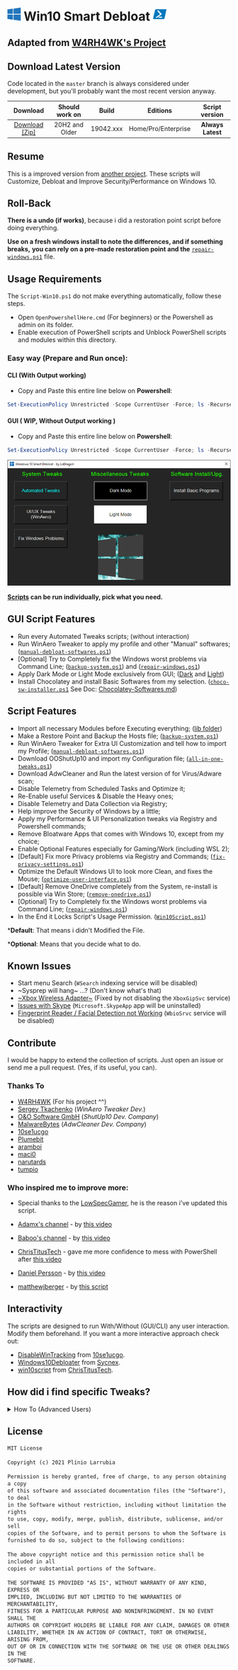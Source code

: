<h1>
    <img width=30px src="./lib/images/Windows-10-logo.png"> Win10 Smart Debloat 
    <img width=30px src="./lib/images/PowerShell-icon.png">
</h1>

## Adapted from [W4RH4WK's Project](https://github.com/W4RH4WK/Debloat-Windows-10)

## Download Latest Version

Code located in the `master` branch is always considered under development,
but you'll probably want the most recent version anyway.

|    Download    | Should work on |   Build   |      Editions     | Script version |
|:--------------:|:--------------:|:---------:|:-----------------:|:--------------:|
| [Download [Zip]](https://github.com/LeDragoX/Win10SmartDebloat/archive/master.zip) | 20H2 and Older | 19042.xxx |Home/Pro/Enterprise| **Always Latest** |

## Resume

This is a improved version from [another project](https://github.com/W4RH4WK/Debloat-Windows-10). 
These scripts will Customize, Debloat and Improve Security/Performance on Windows 10.

## Roll-Back

**There is a undo (if works)**, because i did a restoration point script before
doing everything.

**Use on a fresh windows install to note the differences, and if something breaks,**
**you can rely on a pre-made restoration point and the** [`repair-windows.ps1`](./scripts/repair-windows.ps1) file.

## Usage Requirements

The `Script-Win10.ps1` do not make everything automatically, follow these steps.

- Open `OpenPowershellHere.cmd` (For beginners) or the Powershell as admin on its folder.
- Enable execution of PowerShell scripts and Unblock PowerShell scripts and modules within this directory.

### Easy way (Prepare and Run once):

#### CLI (With Output working)

- Copy and Paste this entire line below on **Powershell**:
```Powershell
Set-ExecutionPolicy Unrestricted -Scope CurrentUser -Force; ls -Recurse *.ps*1 | Unblock-File; .\"Win10Script.ps1"
```

#### GUI ( WIP, Without Output working )
- Copy and Paste this entire line below on **Powershell**:
```Powershell
Set-ExecutionPolicy Unrestricted -Scope CurrentUser -Force; ls -Recurse *.ps*1 | Unblock-File; .\"Win10ScriptGUI.ps1"
```

![Script GUI](./lib/images/Script-GUI.png)

**[Scripts](/scripts) can be run individually, pick what you need.**

## GUI Script Features

- Run every Automated Tweaks scripts; (without interaction)
- Run WinAero Tweaker to apply my profile and other "Manual" softwares; ([`manual-debloat-softwares.ps1`](./scripts/manual-debloat-softwares.ps1))
- [Optional] Try to Completely fix the Windows worst problems via Command Line; ([`backup-system.ps1`](./scripts/backup-system.ps1)) and ([`repair-windows.ps1`](./scripts/repair-windows.ps1))
- Apply Dark Mode or Light Mode exclusively from GUI; ([Dark](./utils/dark-theme.reg) and [Light](./utils/light-theme.reg))
- Install Chocolatey and install Basic Softwares from my selection. ([`choco-sw-installer.ps1`](./scripts/choco-sw-installer.ps1) See Doc: [Chocolatey-Softwares.md](scripts/Chocolatey-Softwares.md))

## Script Features

- Import all necessary Modules before Executing everything; ([lib folder](lib/))
- Make a Restore Point and Backup the Hosts file; ([`backup-system.ps1`](./scripts/backup-system.ps1))
- Run WinAero Tweaker for Extra UI Customization and tell how to import my Profile; ([`manual-debloat-softwares.ps1`](./scripts/manual-debloat-softwares.ps1))
- Download OOShutUp10 and import my Configuration file; ([`all-in-one-tweaks.ps1`](./scripts/all-in-one-tweaks.ps1))
- Download AdwCleaner and Run the latest version of for Virus/Adware scan;
- Disable Telemetry from Scheduled Tasks and Optimize it;
- Re-Enable useful Services & Disable the Heavy ones;
- Disable Telemetry and Data Collection via Registry;
- Help improve the Security of Windows by a little;
- Apply my Performance & UI Personalization tweaks via Registry and Powershell commands;
- Remove Bloatware Apps that comes with Windows 10, except from my choice;
- Enable Optional Features especially for Gaming/Work (including WSL 2);
- [Default] Fix more Privacy problems via Registry and Commands; ([`fix-privacy-settings.ps1`](./scripts/fix-privacy-settings.ps1))
- Optimize the Default Windows UI to look more Clean, and fixes the Mouse; ([`optimize-user-interface.ps1`](./scripts/optimize-user-interface.ps1))
- [Default] Remove OneDrive completely from the System, re-install is possible via Win Store; ([`remove-onedrive.ps1`](./scripts/remove-onedrive.ps1))
- [Optional] Try to Completely fix the Windows worst problems via Command Line; ([`repair-windows.ps1`](./scripts/repair-windows.ps1))
- In the End it Locks Script's Usage Permission. ([`Win10Script.ps1`](./Win10Script.ps1))

***Default**:  That means i didn't Modified the File.

***Optional**: Means that you decide what to do.

## Known Issues 

- Start menu Search (`WSearch` indexing service will be disabled)
- ~Sysprep will hang~ ...? (Don't know what's that)
- [~Xbox Wireless Adapter~](https://github.com/W4RH4WK/Debloat-Windows-10/issues/78) (Fixed by not disabling the `XboxGipSvc` service)
- [Issues with Skype](https://github.com/W4RH4WK/Debloat-Windows-10/issues/79) (`Microsoft.SkypeApp` app will be uninstalled)
- [Fingerprint Reader / Facial Detection not Working](https://github.com/W4RH4WK/Debloat-Windows-10/issues/189) (`WbioSrvc` service will be disabled)

## Contribute

I would be happy to extend the collection of scripts. 
Just open an issue or send me a pull request. (Yes, if its useful, you can).

### Thanks To

- [W4RH4WK](https://github.com/W4RH4WK) (For his project ^^)
- [Sergey Tkachenko](https://winaero.com/) (*WinAero Tweaker Dev.*)
- [O&O Software GmbH](https://www.oo-software.com/en/company) (*ShutUp10 Dev. Company*)
- [MalwareBytes](https://br.malwarebytes.com/company/) (*AdwCleaner Dev. Company*)
- [10se1ucgo](https://github.com/10se1ucgo)
- [Plumebit](https://github.com/Plumebit)
- [aramboi](https://github.com/aramboi)
- [maci0](https://github.com/maci0)
- [narutards](https://github.com/narutards)
- [tumpio](https://github.com/tumpio)

### Who inspired me to improve more:

- Special thanks to the [LowSpecGamer](https://youtu.be/IU5F01oOzQQ?t=324), he is the reason i've updated this script.

- [Adamx's channel](https://www.youtube.com/channel/UCjidjWX76LR1g5yx18NSrLA) - by [this video](https://youtu.be/hQSkPmZRCjc) 
- [Baboo's channel](https://www.youtube.com/user/baboo) - by [this video](https://youtu.be/qWESrvP_uU8)
- [ChrisTitusTech](https://www.youtube.com/channel/UCg6gPGh8HU2U01vaFCAsvmQ) - gave me more confidence to mess with PowerShell after [this video](https://youtu.be/ER27pGt5wH0)
- [Daniel Persson](https://www.youtube.com/channel/UCnG-TN23lswO6QbvWhMtxpA) - by [this video](https://youtu.be/EfrT_Bvgles)
- [matthewjberger](https://gist.github.com/matthewjberger) - by [this script](https://gist.github.com/matthewjberger/2f4295887d6cb5738fa34e597f457b7f)

## Interactivity

The scripts are designed to run With/Without (GUI/CLI) any user interaction. Modify them
beforehand. If you want a more interactive approach check out:
- [DisableWinTracking](https://github.com/10se1ucgo/DisableWinTracking) from [10se1ucgo](https://github.com/10se1ucgo).
- [Windows10Debloater](https://github.com/Sycnex/Windows10Debloater) from [Sycnex](https://github.com/Sycnex).
- [win10script](https://github.com/ChrisTitusTech/win10script) from [ChrisTitusTech](https://github.com/ChrisTitusTech).

## How did i find specific Tweaks?
<details>
    <summary>How To (Advanced Users)</summary>

By using [SysInternal Suite](https://docs.microsoft.com/pt-br/sysinternals/downloads/sysinternals-suite) `Procmon(64).exe`
i could track the `SystemSettings.exe` by filtering it per Process Name, then `Clearing the list (Ctrl + X)`
(But make sure it is `Capturing the Events (Ctrl + E)`) and finally, applying an option of the Windows Configurations
and searching the Registry Key inside `Procmon(64).exe`.

![Grab the current tweak on registry with Procmon64.exe](./lib/images/Grab-the-current-tweak-on-registry-with-Procmon64.png)

After finding the right register Key, you just need to Right-Click and select `Jump To... (Ctrl + J)` to get on its directory.

![Showing on regedit](./lib/images/Showing-on-regedit.png)

</details>

## License

    MIT License

    Copyright (c) 2021 Plínio Larrubia

    Permission is hereby granted, free of charge, to any person obtaining a copy
    of this software and associated documentation files (the "Software"), to deal
    in the Software without restriction, including without limitation the rights
    to use, copy, modify, merge, publish, distribute, sublicense, and/or sell
    copies of the Software, and to permit persons to whom the Software is
    furnished to do so, subject to the following conditions:

    The above copyright notice and this permission notice shall be included in all
    copies or substantial portions of the Software.

    THE SOFTWARE IS PROVIDED "AS IS", WITHOUT WARRANTY OF ANY KIND, EXPRESS OR
    IMPLIED, INCLUDING BUT NOT LIMITED TO THE WARRANTIES OF MERCHANTABILITY,
    FITNESS FOR A PARTICULAR PURPOSE AND NONINFRINGEMENT. IN NO EVENT SHALL THE
    AUTHORS OR COPYRIGHT HOLDERS BE LIABLE FOR ANY CLAIM, DAMAGES OR OTHER
    LIABILITY, WHETHER IN AN ACTION OF CONTRACT, TORT OR OTHERWISE, ARISING FROM,
    OUT OF OR IN CONNECTION WITH THE SOFTWARE OR THE USE OR OTHER DEALINGS IN THE
    SOFTWARE.
